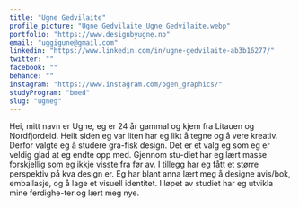 ```yaml
---
title: "Ugne Gedvilaite"
profile_picture: "Ugne Gedvilaite_Ugne Gedvilaite.webp"
portfolio: "https://www.designbyugne.no"
email: "uggigune@gmail.com"
linkedin: "https://www.linkedin.com/in/ugne-gedvilaite-ab3b16277/"
twitter: ""
facebook: ""
behance: ""
instagram: "https://www.instagram.com/ogen_graphics/"
studyProgram: "bmed"
slug: "ugneg"
---
```


Hei, mitt navn er Ugne, eg er 24 år gammal og kjem fra Litauen og Nordfjordeid. Heilt siden eg var liten har eg likt å tegne og å vere kreativ. Derfor valgte eg å studere gra-fisk design. Det er et valg eg som eg er veldig glad at eg endte opp med. Gjennom stu-diet har eg lært masse forskjellig som eg ikkje visste fra før av. I tillegg har eg fått et større perspektiv på kva design er. Eg har blant anna lært meg å designe avis/bok, emballasje, og å lage et visuell identitet. I løpet av studiet har eg utvikla mine ferdighe-ter og lært meg nye.
